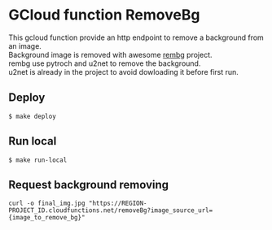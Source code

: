 # GCloud function RemoveBg

This gcloud function provide an http endpoint to remove a background from an image.  
Background image is removed with awesome [rembg](https://github.com/danielgatis/rembg) project.  
rembg use pytroch and u2net to remove the background.  
u2net is already in the project to avoid dowloading it before first run.  


## Deploy
`$ make deploy`

## Run local
`$ make run-local`

## Request background removing

`curl -o final_img.jpg "https://REGION-PROJECT_ID.cloudfunctions.net/removeBg?image_source_url={image_to_remove_bg}"`
